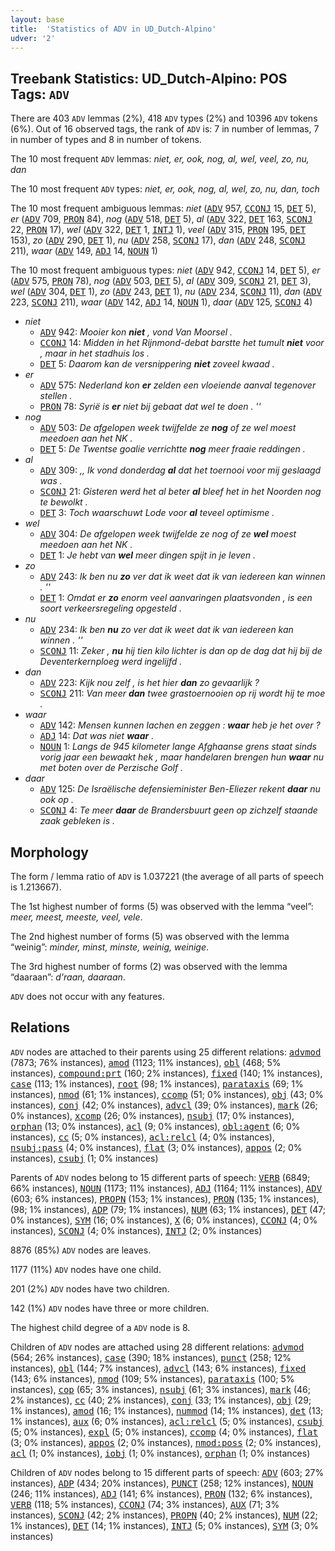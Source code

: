 ```yaml
---
layout: base
title:  'Statistics of ADV in UD_Dutch-Alpino'
udver: '2'
---
```


## Treebank Statistics: UD_Dutch-Alpino: POS Tags: `ADV`

There are 403 `ADV` lemmas (2%), 418 `ADV` types (2%) and 10396 `ADV` tokens (6%).
Out of 16 observed tags, the rank of `ADV` is: 7 in number of lemmas, 7 in number of types and 8 in number of tokens.

The 10 most frequent `ADV` lemmas: <em>niet, er, ook, nog, al, wel, veel, zo, nu, dan</em>

The 10 most frequent `ADV` types:  <em>niet, er, ook, nog, al, wel, zo, nu, dan, toch</em>

The 10 most frequent ambiguous lemmas: <em>niet</em> (<tt><a href="nl_alpino-pos-ADV.html">ADV</a></tt> 957, <tt><a href="nl_alpino-pos-CCONJ.html">CCONJ</a></tt> 15, <tt><a href="nl_alpino-pos-DET.html">DET</a></tt> 5), <em>er</em> (<tt><a href="nl_alpino-pos-ADV.html">ADV</a></tt> 709, <tt><a href="nl_alpino-pos-PRON.html">PRON</a></tt> 84), <em>nog</em> (<tt><a href="nl_alpino-pos-ADV.html">ADV</a></tt> 518, <tt><a href="nl_alpino-pos-DET.html">DET</a></tt> 5), <em>al</em> (<tt><a href="nl_alpino-pos-ADV.html">ADV</a></tt> 322, <tt><a href="nl_alpino-pos-DET.html">DET</a></tt> 163, <tt><a href="nl_alpino-pos-SCONJ.html">SCONJ</a></tt> 22, <tt><a href="nl_alpino-pos-PRON.html">PRON</a></tt> 17), <em>wel</em> (<tt><a href="nl_alpino-pos-ADV.html">ADV</a></tt> 322, <tt><a href="nl_alpino-pos-DET.html">DET</a></tt> 1, <tt><a href="nl_alpino-pos-INTJ.html">INTJ</a></tt> 1), <em>veel</em> (<tt><a href="nl_alpino-pos-ADV.html">ADV</a></tt> 315, <tt><a href="nl_alpino-pos-PRON.html">PRON</a></tt> 195, <tt><a href="nl_alpino-pos-DET.html">DET</a></tt> 153), <em>zo</em> (<tt><a href="nl_alpino-pos-ADV.html">ADV</a></tt> 290, <tt><a href="nl_alpino-pos-DET.html">DET</a></tt> 1), <em>nu</em> (<tt><a href="nl_alpino-pos-ADV.html">ADV</a></tt> 258, <tt><a href="nl_alpino-pos-SCONJ.html">SCONJ</a></tt> 17), <em>dan</em> (<tt><a href="nl_alpino-pos-ADV.html">ADV</a></tt> 248, <tt><a href="nl_alpino-pos-SCONJ.html">SCONJ</a></tt> 211), <em>waar</em> (<tt><a href="nl_alpino-pos-ADV.html">ADV</a></tt> 149, <tt><a href="nl_alpino-pos-ADJ.html">ADJ</a></tt> 14, <tt><a href="nl_alpino-pos-NOUN.html">NOUN</a></tt> 1)

The 10 most frequent ambiguous types:  <em>niet</em> (<tt><a href="nl_alpino-pos-ADV.html">ADV</a></tt> 942, <tt><a href="nl_alpino-pos-CCONJ.html">CCONJ</a></tt> 14, <tt><a href="nl_alpino-pos-DET.html">DET</a></tt> 5), <em>er</em> (<tt><a href="nl_alpino-pos-ADV.html">ADV</a></tt> 575, <tt><a href="nl_alpino-pos-PRON.html">PRON</a></tt> 78), <em>nog</em> (<tt><a href="nl_alpino-pos-ADV.html">ADV</a></tt> 503, <tt><a href="nl_alpino-pos-DET.html">DET</a></tt> 5), <em>al</em> (<tt><a href="nl_alpino-pos-ADV.html">ADV</a></tt> 309, <tt><a href="nl_alpino-pos-SCONJ.html">SCONJ</a></tt> 21, <tt><a href="nl_alpino-pos-DET.html">DET</a></tt> 3), <em>wel</em> (<tt><a href="nl_alpino-pos-ADV.html">ADV</a></tt> 304, <tt><a href="nl_alpino-pos-DET.html">DET</a></tt> 1), <em>zo</em> (<tt><a href="nl_alpino-pos-ADV.html">ADV</a></tt> 243, <tt><a href="nl_alpino-pos-DET.html">DET</a></tt> 1), <em>nu</em> (<tt><a href="nl_alpino-pos-ADV.html">ADV</a></tt> 234, <tt><a href="nl_alpino-pos-SCONJ.html">SCONJ</a></tt> 11), <em>dan</em> (<tt><a href="nl_alpino-pos-ADV.html">ADV</a></tt> 223, <tt><a href="nl_alpino-pos-SCONJ.html">SCONJ</a></tt> 211), <em>waar</em> (<tt><a href="nl_alpino-pos-ADV.html">ADV</a></tt> 142, <tt><a href="nl_alpino-pos-ADJ.html">ADJ</a></tt> 14, <tt><a href="nl_alpino-pos-NOUN.html">NOUN</a></tt> 1), <em>daar</em> (<tt><a href="nl_alpino-pos-ADV.html">ADV</a></tt> 125, <tt><a href="nl_alpino-pos-SCONJ.html">SCONJ</a></tt> 4)


* <em>niet</em>
  * <tt><a href="nl_alpino-pos-ADV.html">ADV</a></tt> 942: <em>Mooier kon <b>niet</b> , vond Van Moorsel .</em>
  * <tt><a href="nl_alpino-pos-CCONJ.html">CCONJ</a></tt> 14: <em>Midden in het Rijnmond-debat barstte het tumult <b>niet</b> voor , maar in het stadhuis los .</em>
  * <tt><a href="nl_alpino-pos-DET.html">DET</a></tt> 5: <em>Daarom kan de versnippering <b>niet</b> zoveel kwaad .</em>
* <em>er</em>
  * <tt><a href="nl_alpino-pos-ADV.html">ADV</a></tt> 575: <em>Nederland kon <b>er</b> zelden een vloeiende aanval tegenover stellen .</em>
  * <tt><a href="nl_alpino-pos-PRON.html">PRON</a></tt> 78: <em>Syrië is <b>er</b> niet bij gebaat dat wel te doen . ''</em>
* <em>nog</em>
  * <tt><a href="nl_alpino-pos-ADV.html">ADV</a></tt> 503: <em>De afgelopen week twijfelde ze <b>nog</b> of ze wel moest meedoen aan het NK .</em>
  * <tt><a href="nl_alpino-pos-DET.html">DET</a></tt> 5: <em>De Twentse goalie verrichtte <b>nog</b> meer fraaie reddingen .</em>
* <em>al</em>
  * <tt><a href="nl_alpino-pos-ADV.html">ADV</a></tt> 309: <em>,, Ik vond donderdag <b>al</b> dat het toernooi voor mij geslaagd was .</em>
  * <tt><a href="nl_alpino-pos-SCONJ.html">SCONJ</a></tt> 21: <em>Gisteren werd het al beter <b>al</b> bleef het in het Noorden nog te bewolkt .</em>
  * <tt><a href="nl_alpino-pos-DET.html">DET</a></tt> 3: <em>Toch waarschuwt Lode voor <b>al</b> teveel optimisme .</em>
* <em>wel</em>
  * <tt><a href="nl_alpino-pos-ADV.html">ADV</a></tt> 304: <em>De afgelopen week twijfelde ze nog of ze <b>wel</b> moest meedoen aan het NK .</em>
  * <tt><a href="nl_alpino-pos-DET.html">DET</a></tt> 1: <em>Je hebt van <b>wel</b> meer dingen spijt in je leven .</em>
* <em>zo</em>
  * <tt><a href="nl_alpino-pos-ADV.html">ADV</a></tt> 243: <em>Ik ben nu <b>zo</b> ver dat ik weet dat ik van iedereen kan winnen . ''</em>
  * <tt><a href="nl_alpino-pos-DET.html">DET</a></tt> 1: <em>Omdat er <b>zo</b> enorm veel aanvaringen plaatsvonden , is een soort verkeersregeling opgesteld .</em>
* <em>nu</em>
  * <tt><a href="nl_alpino-pos-ADV.html">ADV</a></tt> 234: <em>Ik ben <b>nu</b> zo ver dat ik weet dat ik van iedereen kan winnen . ''</em>
  * <tt><a href="nl_alpino-pos-SCONJ.html">SCONJ</a></tt> 11: <em>Zeker , <b>nu</b> hij tien kilo lichter is dan op de dag dat hij bij de Deventerkernploeg werd ingelijfd .</em>
* <em>dan</em>
  * <tt><a href="nl_alpino-pos-ADV.html">ADV</a></tt> 223: <em>Kijk nou zelf , is het hier <b>dan</b> zo gevaarlijk ?</em>
  * <tt><a href="nl_alpino-pos-SCONJ.html">SCONJ</a></tt> 211: <em>Van meer <b>dan</b> twee grastoernooien op rij wordt hij te moe .</em>
* <em>waar</em>
  * <tt><a href="nl_alpino-pos-ADV.html">ADV</a></tt> 142: <em>Mensen kunnen lachen en zeggen : <b>waar</b> heb je het over ?</em>
  * <tt><a href="nl_alpino-pos-ADJ.html">ADJ</a></tt> 14: <em>Dat was niet <b>waar</b> .</em>
  * <tt><a href="nl_alpino-pos-NOUN.html">NOUN</a></tt> 1: <em>Langs de 945 kilometer lange Afghaanse grens staat sinds vorig jaar een bewaakt hek , maar handelaren brengen hun <b>waar</b> nu met boten over de Perzische Golf .</em>
* <em>daar</em>
  * <tt><a href="nl_alpino-pos-ADV.html">ADV</a></tt> 125: <em>De Israëlische defensieminister Ben-Eliezer rekent <b>daar</b> nu ook op .</em>
  * <tt><a href="nl_alpino-pos-SCONJ.html">SCONJ</a></tt> 4: <em>Te meer <b>daar</b> de Brandersbuurt geen op zichzelf staande zaak gebleken is .</em>

## Morphology

The form / lemma ratio of `ADV` is 1.037221 (the average of all parts of speech is 1.213667).

The 1st highest number of forms (5) was observed with the lemma “veel”: <em>meer, meest, meeste, veel, vele</em>.

The 2nd highest number of forms (5) was observed with the lemma “weinig”: <em>minder, minst, minste, weinig, weinige</em>.

The 3rd highest number of forms (2) was observed with the lemma “daaraan”: <em>d'raan, daaraan</em>.

`ADV` does not occur with any features.


## Relations

`ADV` nodes are attached to their parents using 25 different relations: <tt><a href="nl_alpino-dep-advmod.html">advmod</a></tt> (7873; 76% instances), <tt><a href="nl_alpino-dep-amod.html">amod</a></tt> (1123; 11% instances), <tt><a href="nl_alpino-dep-obl.html">obl</a></tt> (468; 5% instances), <tt><a href="nl_alpino-dep-compound-prt.html">compound:prt</a></tt> (160; 2% instances), <tt><a href="nl_alpino-dep-fixed.html">fixed</a></tt> (140; 1% instances), <tt><a href="nl_alpino-dep-case.html">case</a></tt> (113; 1% instances), <tt><a href="nl_alpino-dep-root.html">root</a></tt> (98; 1% instances), <tt><a href="nl_alpino-dep-parataxis.html">parataxis</a></tt> (69; 1% instances), <tt><a href="nl_alpino-dep-nmod.html">nmod</a></tt> (61; 1% instances), <tt><a href="nl_alpino-dep-ccomp.html">ccomp</a></tt> (51; 0% instances), <tt><a href="nl_alpino-dep-obj.html">obj</a></tt> (43; 0% instances), <tt><a href="nl_alpino-dep-conj.html">conj</a></tt> (42; 0% instances), <tt><a href="nl_alpino-dep-advcl.html">advcl</a></tt> (39; 0% instances), <tt><a href="nl_alpino-dep-mark.html">mark</a></tt> (26; 0% instances), <tt><a href="nl_alpino-dep-xcomp.html">xcomp</a></tt> (26; 0% instances), <tt><a href="nl_alpino-dep-nsubj.html">nsubj</a></tt> (17; 0% instances), <tt><a href="nl_alpino-dep-orphan.html">orphan</a></tt> (13; 0% instances), <tt><a href="nl_alpino-dep-acl.html">acl</a></tt> (9; 0% instances), <tt><a href="nl_alpino-dep-obl-agent.html">obl:agent</a></tt> (6; 0% instances), <tt><a href="nl_alpino-dep-cc.html">cc</a></tt> (5; 0% instances), <tt><a href="nl_alpino-dep-acl-relcl.html">acl:relcl</a></tt> (4; 0% instances), <tt><a href="nl_alpino-dep-nsubj-pass.html">nsubj:pass</a></tt> (4; 0% instances), <tt><a href="nl_alpino-dep-flat.html">flat</a></tt> (3; 0% instances), <tt><a href="nl_alpino-dep-appos.html">appos</a></tt> (2; 0% instances), <tt><a href="nl_alpino-dep-csubj.html">csubj</a></tt> (1; 0% instances)

Parents of `ADV` nodes belong to 15 different parts of speech: <tt><a href="nl_alpino-pos-VERB.html">VERB</a></tt> (6849; 66% instances), <tt><a href="nl_alpino-pos-NOUN.html">NOUN</a></tt> (1173; 11% instances), <tt><a href="nl_alpino-pos-ADJ.html">ADJ</a></tt> (1164; 11% instances), <tt><a href="nl_alpino-pos-ADV.html">ADV</a></tt> (603; 6% instances), <tt><a href="nl_alpino-pos-PROPN.html">PROPN</a></tt> (153; 1% instances), <tt><a href="nl_alpino-pos-PRON.html">PRON</a></tt> (135; 1% instances),  (98; 1% instances), <tt><a href="nl_alpino-pos-ADP.html">ADP</a></tt> (79; 1% instances), <tt><a href="nl_alpino-pos-NUM.html">NUM</a></tt> (63; 1% instances), <tt><a href="nl_alpino-pos-DET.html">DET</a></tt> (47; 0% instances), <tt><a href="nl_alpino-pos-SYM.html">SYM</a></tt> (16; 0% instances), <tt><a href="nl_alpino-pos-X.html">X</a></tt> (6; 0% instances), <tt><a href="nl_alpino-pos-CCONJ.html">CCONJ</a></tt> (4; 0% instances), <tt><a href="nl_alpino-pos-SCONJ.html">SCONJ</a></tt> (4; 0% instances), <tt><a href="nl_alpino-pos-INTJ.html">INTJ</a></tt> (2; 0% instances)

8876 (85%) `ADV` nodes are leaves.

1177 (11%) `ADV` nodes have one child.

201 (2%) `ADV` nodes have two children.

142 (1%) `ADV` nodes have three or more children.

The highest child degree of a `ADV` node is 8.

Children of `ADV` nodes are attached using 28 different relations: <tt><a href="nl_alpino-dep-advmod.html">advmod</a></tt> (564; 26% instances), <tt><a href="nl_alpino-dep-case.html">case</a></tt> (390; 18% instances), <tt><a href="nl_alpino-dep-punct.html">punct</a></tt> (258; 12% instances), <tt><a href="nl_alpino-dep-obl.html">obl</a></tt> (144; 7% instances), <tt><a href="nl_alpino-dep-advcl.html">advcl</a></tt> (143; 6% instances), <tt><a href="nl_alpino-dep-fixed.html">fixed</a></tt> (143; 6% instances), <tt><a href="nl_alpino-dep-nmod.html">nmod</a></tt> (109; 5% instances), <tt><a href="nl_alpino-dep-parataxis.html">parataxis</a></tt> (100; 5% instances), <tt><a href="nl_alpino-dep-cop.html">cop</a></tt> (65; 3% instances), <tt><a href="nl_alpino-dep-nsubj.html">nsubj</a></tt> (61; 3% instances), <tt><a href="nl_alpino-dep-mark.html">mark</a></tt> (46; 2% instances), <tt><a href="nl_alpino-dep-cc.html">cc</a></tt> (40; 2% instances), <tt><a href="nl_alpino-dep-conj.html">conj</a></tt> (33; 1% instances), <tt><a href="nl_alpino-dep-obj.html">obj</a></tt> (29; 1% instances), <tt><a href="nl_alpino-dep-amod.html">amod</a></tt> (16; 1% instances), <tt><a href="nl_alpino-dep-nummod.html">nummod</a></tt> (14; 1% instances), <tt><a href="nl_alpino-dep-det.html">det</a></tt> (13; 1% instances), <tt><a href="nl_alpino-dep-aux.html">aux</a></tt> (6; 0% instances), <tt><a href="nl_alpino-dep-acl-relcl.html">acl:relcl</a></tt> (5; 0% instances), <tt><a href="nl_alpino-dep-csubj.html">csubj</a></tt> (5; 0% instances), <tt><a href="nl_alpino-dep-expl.html">expl</a></tt> (5; 0% instances), <tt><a href="nl_alpino-dep-ccomp.html">ccomp</a></tt> (4; 0% instances), <tt><a href="nl_alpino-dep-flat.html">flat</a></tt> (3; 0% instances), <tt><a href="nl_alpino-dep-appos.html">appos</a></tt> (2; 0% instances), <tt><a href="nl_alpino-dep-nmod-poss.html">nmod:poss</a></tt> (2; 0% instances), <tt><a href="nl_alpino-dep-acl.html">acl</a></tt> (1; 0% instances), <tt><a href="nl_alpino-dep-iobj.html">iobj</a></tt> (1; 0% instances), <tt><a href="nl_alpino-dep-orphan.html">orphan</a></tt> (1; 0% instances)

Children of `ADV` nodes belong to 15 different parts of speech: <tt><a href="nl_alpino-pos-ADV.html">ADV</a></tt> (603; 27% instances), <tt><a href="nl_alpino-pos-ADP.html">ADP</a></tt> (434; 20% instances), <tt><a href="nl_alpino-pos-PUNCT.html">PUNCT</a></tt> (258; 12% instances), <tt><a href="nl_alpino-pos-NOUN.html">NOUN</a></tt> (246; 11% instances), <tt><a href="nl_alpino-pos-ADJ.html">ADJ</a></tt> (141; 6% instances), <tt><a href="nl_alpino-pos-PRON.html">PRON</a></tt> (132; 6% instances), <tt><a href="nl_alpino-pos-VERB.html">VERB</a></tt> (118; 5% instances), <tt><a href="nl_alpino-pos-CCONJ.html">CCONJ</a></tt> (74; 3% instances), <tt><a href="nl_alpino-pos-AUX.html">AUX</a></tt> (71; 3% instances), <tt><a href="nl_alpino-pos-SCONJ.html">SCONJ</a></tt> (42; 2% instances), <tt><a href="nl_alpino-pos-PROPN.html">PROPN</a></tt> (40; 2% instances), <tt><a href="nl_alpino-pos-NUM.html">NUM</a></tt> (22; 1% instances), <tt><a href="nl_alpino-pos-DET.html">DET</a></tt> (14; 1% instances), <tt><a href="nl_alpino-pos-INTJ.html">INTJ</a></tt> (5; 0% instances), <tt><a href="nl_alpino-pos-SYM.html">SYM</a></tt> (3; 0% instances)


